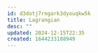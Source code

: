 ```yaml
---
id: d3dotj7rngark3dyouqkw5k
title: Lagrangian
desc: ""
updated: 2024-12-15T22:35
created: 1644233188949
---
```


